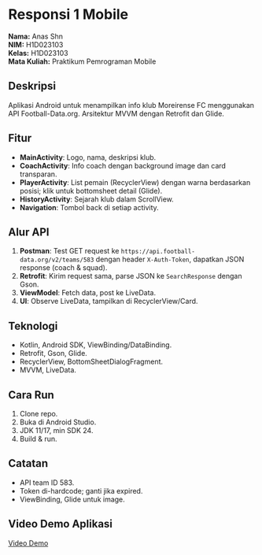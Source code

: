 # Responsi 1 Mobile

**Nama:** Anas Shn  
**NIM:** H1D023103  
**Kelas:** H1D023103  
**Mata Kuliah:** Praktikum Pemrograman Mobile

## Deskripsi

Aplikasi Android untuk menampilkan info klub Moreirense FC menggunakan API Football-Data.org. Arsitektur MVVM dengan Retrofit dan Glide.

## Fitur

- **MainActivity**: Logo, nama, deskripsi klub.
- **CoachActivity**: Info coach dengan background image dan card transparan.
- **PlayerActivity**: List pemain (RecyclerView) dengan warna berdasarkan posisi; klik untuk bottomsheet detail (Glide).
- **HistoryActivity**: Sejarah klub dalam ScrollView.
- **Navigation**: Tombol back di setiap activity.

## Alur API

1. **Postman**: Test GET request ke `https://api.football-data.org/v2/teams/583` dengan header `X-Auth-Token`, dapatkan JSON response (coach & squad).
2. **Retrofit**: Kirim request sama, parse JSON ke `SearchResponse` dengan Gson.
3. **ViewModel**: Fetch data, post ke LiveData.
4. **UI**: Observe LiveData, tampilkan di RecyclerView/Card.

## Teknologi

- Kotlin, Android SDK, ViewBinding/DataBinding.
- Retrofit, Gson, Glide.
- RecyclerView, BottomSheetDialogFragment.
- MVVM, LiveData.

## Cara Run

1. Clone repo.
2. Buka di Android Studio.
3. JDK 11/17, min SDK 24.
4. Build & run.

## Catatan

- API team ID 583.
- Token di-hardcode; ganti jika expired.
- ViewBinding, Glide untuk image.

## Video Demo Aplikasi

[Video Demo](https://github.com/anas-shn/responsimobile-103/file/Responsi103.mp4)
